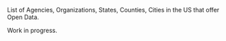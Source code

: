 List of Agencies, Organizations, States, Counties, Cities in the US that offer Open Data. 

Work in progress.